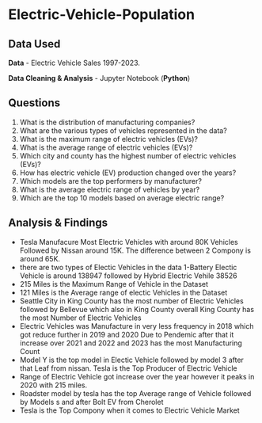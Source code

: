 # Electric-Vehicle-Population

## Data Used

**Data** - Electric Vehicle Sales 1997-2023.

**Data Cleaning & Analysis** - Jupyter Notebook (**Python**)

## Questions
1. What is the distribution of manufacturing companies?
2. What are the various types of vehicles represented in the data?
3. What is the maximum range of electric vehicles (EVs)?
4. What is the average range of electric vehicles (EVs)?
5. Which city and county has the highest number of electric vehicles (EVs)?
6. How has electric vehicle (EV) production changed over the years?
7. Which models are the top performers by manufacturer?
8. What is the average electric range of vehicles by year?
9. Which are the top 10 models based on average electric range?

## Analysis & Findings
- Tesla Manufacure Most Electric Vehicles with around 80K Vehicles Followed by Nissan around 15K. The difference between 2 Compony is around 65K.
- there are two types of Electic Vehicles in the data 1-Battery Electic Vehicle is around 138947 followed by Hybrid Electric Vehile 38526
- 215 Miles is the Maximum Range of Vehicle in the Dataset
- 121 Miles is the Average range of electic Vehicles in the Dataset
- Seattle City in King County has the most number of Electric Vehicles followed by Bellevue which also in King County overall King County has the most Number of Electric Vehicles
- Electric Vehicles was Manufacture in very less frequency in 2018 which got reduce further in 2019 and 2020 Due to Pendemic after that it increase over 2021 and 2022 and 2023 has the most Manufacturing Count
- Model Y is the top model in Electic Vehicle followed by model 3 after that Leaf from nissan. Tesla is the Top Producer of Electric Vehicle
- Range of Electric Vehicle got increase over the year however it peaks in 2020 with 215 miles.
- Roadster model by tesla has the top Average range of Vehicle followed by Models s and after Bolt EV from Cherolet
- Tesla is the Top Compony when it comes to Electric Vehicle Market
